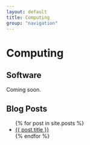 ```yaml
---
layout: default
title: Computing
group: "navigation"
---
```


# Computing

## Software
Coming soon.

## Blog Posts

<ul>
  {% for post in site.posts %}
    <li>
      <a href="{{ post.url }}">{{ post.title }}</a>
    </li>
  {% endfor %}
</ul>
